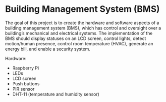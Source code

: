# Building Management System (BMS)

The goal of this project is to create the hardware and software aspects of a building management system (BMS), which has control and oversight over a building’s mechanical and electrical systems. The implementation of the BMS should display statuses on an LCD screen, control lights, detect motion/human presence, control room temperature (HVAC), generate an energy bill, and enable a security system.

Hardware:
- Raspberry Pi
- LEDs
- LCD screen
- Push buttons
- PIR sensor
- DHT-11 (temperature and humidity sensor)
